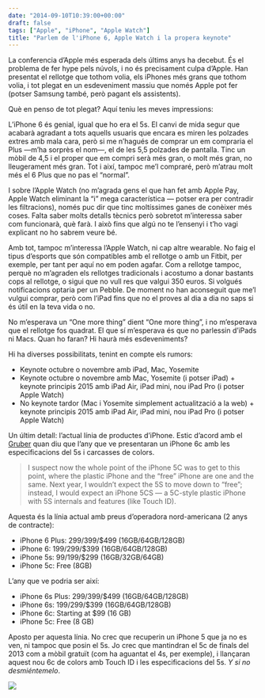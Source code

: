 ```yaml
---
date: "2014-09-10T10:39:00+00:00"
draft: false
tags: ["Apple", "iPhone", "Apple Watch"]
title: "Parlem de l'iPhone 6, Apple Watch i la propera keynote"
---
```

La conferencia d’Apple més esperada dels últims anys ha decebut. És el problema de fer hype pels núvols, i no és precisament culpa d’Apple. Han presentat el rellotge que tothom volia, els iPhones més grans que tothom volia, i tot plegat en un esdeveniment massiu que només Apple pot fer (potser Samsung també, però pagant els assistents).

<!-- more -->

Què en penso de tot plegat? Aquí teniu les meves impressions:

L’iPhone 6 és genial, igual que ho era el 5s. El canvi de mida segur que acabarà agradant a tots aquells usuaris que encara es miren les polzades extres amb mala cara, però si me n’hagués de comprar un em compraria el Plus —m’ha sorprès el nom—, el de les 5,5 polzades de pantalla. Tinc un mòbil de 4,5 i el proper que em compri serà més gran, o molt més gran, no lleugerament més gran. Tot i així, tampoc me’l compraré, però m’atrau molt més el 6 Plus que no pas el “normal”.

I sobre l’Apple Watch (no m’agrada gens el que han fet amb Apple Pay, Apple Watch eliminant la “i” mega característica — potser era per contradir les filtracions), només puc dir que tinc moltíssimes ganes de conèixer més coses. Falta saber molts detalls tècnics però sobretot m’interessa saber com funcionarà, què farà. I això fins que algú no te l’ensenyi i t’ho vagi explicant no ho sabrem veure bé. 

Amb tot, tampoc m’interessa l’Apple Watch, ni cap altre wearable. No faig el tipus d’esports que són compatibles amb el rellotge o amb un Fitbit, per exemple, per tant per aquí no em poden agafar. Com a rellotge tampoc, perquè no m’agraden els rellotges tradicionals i acostumo a donar bastants cops al rellotge, o sigui que no vull res que valgui 350 euros. Si volgués notificacions optaria per un Pebble. De moment no han aconseguit que me’l vulgui comprar, però com l’iPad fins que no el proves al dia a dia no saps si és útil en la teva vida o no.

No m’esperava un “One more thing” dient “One more thing”, i no m’esperava que el rellotge fos quadrat. El que sí m’esperava és que no parlessin d’iPads ni Macs. Quan ho faran? Hi haurà més esdeveniments? 

Hi ha diverses possibilitats, tenint en compte els rumors:

- Keynote octubre o novembre amb iPad, Mac, Yosemite
- Keynote octubre o novembre amb Mac, Yosemite (i potser iPad) + keynote principis 2015 amb iPad Air, iPad mini, nou iPad Pro (i potser Apple Watch)
- No keynote tardor (Mac i Yosemite simplement actualització a la web) + keynote principis 2015 amb iPad Air, iPad mini, nou iPad Pro (i potser Apple Watch)

Un últim detall: l’actual línia de productes d’iPhone. Estic d’acord amb el [Gruber](http://daringfireball.net/2014/09/prelude) quan diu que l’any que ve presentaran un iPhone 6c amb les especificacions del 5s i carcasses de colors. 

> I suspect now the whole point of the iPhone 5C was to get to this point, where the plastic iPhone and the “free” iPhone are one and the same. Next year, I wouldn’t expect the 5S to move down to “free”; instead, I would expect an iPhone 5CS — a 5C-style plastic iPhone with 5S internals and features (like Touch ID).

Aquesta és la línia actual amb preus d’operadora nord-americana (2 anys de contracte):

- iPhone 6 Plus: $299/$399/$499 (16GB/64GB/128GB)
- iPhone 6: $199/$299/$399 (16GB/64GB/128GB)
- iPhone 5s: $99/$199/$299 (16GB/32GB/64GB)
- iPhone 5c: Free (8GB)

L’any que ve podria ser així:

- iPhone 6s Plus: $299/$399/$499 (16GB/64GB/128GB)
- iPhone 6s: $199/$299/$399 (16GB/64GB/128GB)
- iPhone 6c: Starting at $99 (16 GB)
- iPhone 5c: Free (8 GB)

Aposto per aquesta línia. No crec que recuperin un iPhone 5 que ja no es ven, ni tampoc que posin el 5s. Jo crec que mantindran el 5c de finals del 2013 com a mòbil gratuït (com ha aguantat el 4s, per exemple), i llançaran aquest nou 6c de colors amb Touch ID i les especificacions del 5s. *Y si no desmiéntemelo*.

<img id="splash" src="http://31.media.tumblr.com/47a5437635d0e0d6210ee2efab98fbb2/tumblr_nbolj5dJjN1s5y0tao1_1280.png"/>